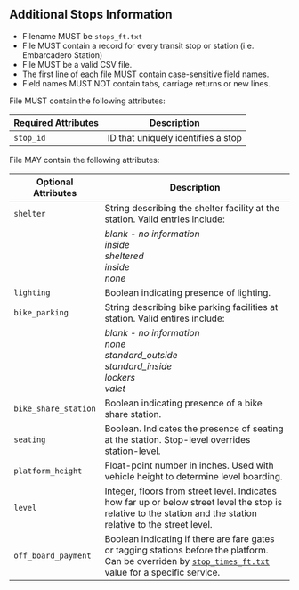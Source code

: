 ## Additional Stops Information

 *  Filename MUST be `stops_ft.txt`
 *  File MUST contain a record for every transit stop or station (i.e. Embarcadero Station) 
 *  File MUST be a valid CSV file.
 *  The first line of each file MUST contain case-sensitive field names.
 *  Field names MUST NOT contain tabs, carriage returns or new lines.
 
File MUST contain the following attributes:

Required Attributes	| Description										
----------			| -------------		
`stop_id`			| ID that uniquely identifies a stop

File MAY contain the following attributes:

| Optional Attributes		| Description										
| ----------				| -------------		
| `shelter`			| String describing the shelter facility at the station. Valid entries include: 
| 						| *blank - no information* <br> *inside* <br> *sheltered* <br> *inside* <br> *none*
`lighting`			| Boolean indicating presence of lighting.
`bike_parking`		| String describing bike parking facilities at station. Valid entires include:
| 						| *blank - no information* <br> *none* <br> *standard_outside* <br> *standard_inside* <br> *lockers* <br> *valet*
| `bike_share_station`	| Boolean indicating presence of a bike share station.
| `seating`				| Boolean. Indicates the presence of seating at the station. Stop-level overrides station-level.
| `platform_height`		| Float-point number in inches. Used with vehicle height to determine level boarding.
| `level`				| Integer, floors from street level.  Indicates how far up or below street level the stop is relative to the station and the station relative to the street level.
| `off_board_payment`	| Boolean indicating if there are fare gates or tagging stations before the platform.  Can be overriden by [`stop_times_ft.txt`](stop_times_ft.md) value for a specific service.

